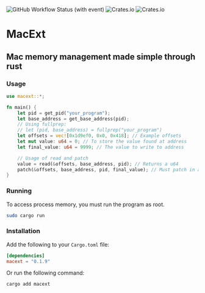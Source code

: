![GitHub Workflow Status (with event)](https://img.shields.io/github/actions/workflow/status/mangopanda455/macext/.github%2Fworkflows%2Frust.yml)
![Crates.io](https://img.shields.io/crates/d/macext)
![Crates.io](https://img.shields.io/crates/v/macext)

# MacExt

## Mac memory management made simple through rust

### Usage

```rust
use macext::*;

fn main() {
    let pid = get_pid("your_program");
    let base_address = get_base_address(pid);
    // Using fullprep:
    // let (pid, base_address) = fullprep("your_program")
    let offsets = vec![0x1d9ef0, 0x0, 0x418]; // Example offsets
    let mut value: u64 = 0; // To store the value found at address
    let final_value: u64 = 9999; // The value to write to address

    // Usage of read and patch
    value = read(&offsets, base_address, pid); // Returns a u64
    patch(&offsets, base_address, pid, final_value); // Must patch in a u64
}
```

### Running

To access process memory, you must run the program as root.

```bash
sudo cargo run
```

### Installation

Add the following to your `Cargo.toml` file:

```toml
[dependencies]
macext = "0.1.9"
```

Or run the following command:

```bash
cargo add macext
```
